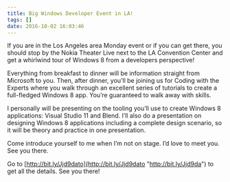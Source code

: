 ```yaml
---
title: Big Windows Developer Event in LA!
tags: []
date: 2016-10-02 16:03:46
---
```


If you are in the Los Angeles area Monday event or if you can get there, you should stop by the Nokia Theater Live next to the LA Convention Center and get a whirlwind tour of Windows 8 from a developers perspective!

Everything from breakfast to dinner will be information straight from Microsoft to you. Then, after dinner, you&rsquo;ll be joining us for Coding with the Experts where you walk through an excellent series of tutorials to create a full-fledged Windows 8 app. You&rsquo;re guaranteed to walk away with skills.

I personally will be presenting on the tooling you&rsquo;ll use to create Windows 8 applications: Visual Studio 11 and Blend. I&rsquo;ll also do a presentation on designing Windows 8 applications including a complete design scenario, so it will be theory and practice in one presentation.

Come introduce yourself to me when I&rsquo;m not on stage. I&rsquo;d love to meet you. See you there.

Go to [http://bit.ly/Jjd9dato](http://bit.ly/Jjd9dato "http://bit.ly/Jjd9da") to get all the details. See you there!